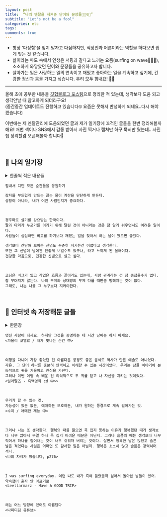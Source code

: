 ```yaml
---
layout: post
title:  “나의 멘탈을 지켜준 단어와 문장들🏄🏻‍♀️🍋”
subtitle: "Let's not be a fool"
categories: etc
tags:
comments: true
---
```


- 항상 '다정함'을 잊지 말자고 다짐하지만, 직장인과 어른이라는 역할을 하다보면 쉽게 잊는 것 같습니다.
- 삶이라는 파도 속에서 인생은 서핑과 같다고 느끼는 요즘(surfing on wave🏄🏻‍♀️), 소소하게 와닿았던 단어와 문장들을 공유하고자 합니다.
- 살아가는 일은 사랑하는 일의 연속이고 재밌고 좋아하는 일을 계속하고 싶기에, 건강한 정신과 몸을 가지고 싶습니다. 우리 모두 힘내요! 💪🏻

---------


올해 초에 공부한 내용을 [깃헙블로그 포스팅](https://ysjang0926.github.io/etc/2024/01/09/lets-not-be-a-fool/)으로 정리한 적 있는데, 생각보다 도움 되고 생각안날 때 참고하게 되더라구요! <br>
(중간중간 업데이트도 진행하고 있습니다🤓 요즘은 못해서 반성하게 되네요..다시 해야겠습니다) <br>

이번에는 제 멘탈관리에 도움되었던 글과 제가 일기장에 끄적인 글들을 한번 정리해볼까해요! 매번 책이나 SNS에서 감동 받아서 사진 찍거나 캡처만 하구 묵혀만 뒀는데.. 사진첩 정리할겸 오픈해볼까 합니다👀

<br> 

## 📓 나의 일기장

<details>
 <summary>한줄씩 적은 내용들 </summary>
 <div markdown="1">
 
 - 넌 돌아가도 같은 선택을 할거야 (선택하기 두려울 때 나를 용감하게 만드는 말)
 - 적당히 버고 아주 잘 살자
 - 소중한 하루들이 모이면 언제 그랬냐는듯이 사랑스러운 날이 올 것이다
- 밝고 환하고 건강하고 아무튼 좋은 거 엄청 많은 하루 보내기
- 절대 니가 싫어하는 사람을 보며 엿먹여주려 부들부들하지 말고 강가에서 신선한 바람과 따뜻한 햇살을 즐기며 낚시질이나 콧노래 불러가며 하고 있으면 네 적이 죽어서 둥둥 떠내려올거다
- 많은 것들을 이겨내지지 않아도 되니 잘 곱씹고 삼키고 소화시키기
- 주변에서 응원해주고 죽고 싶을만큼 힘들 때 내 잘못이 아니라고 하는 친구들에게 감사함을 느끼며 하루를 살자
- 마음맞는 사람들과 함께 늙어가는 것이 가장 행복한 일이다
- 감정은 잠깐 지나가기만 할 뿐이고 생각 조금만 바꾸면 아무렇지 않은 일들이고 내 할일만 충실히 하면 된다
- 지나온 아름다웠던 순간들을 굳이 복습하지 않고 다가올 빛나는 순간들을 애써 점치지 않으며 그저 오늘을 삽니다
- 좋은 일은 좋아서 이야기 안해도 괜찮지만 힘들일 있으면 연락해줘. 너 일이면 새벽에도 일어나서 통화할 수 있고 항상 너 생각하고 응원하고 있어
- 나 오늘도 여름을 지날게 내일은 반드시 나아지니까
- 어떻게 매일이 완벽하겠는가. 어떤날은 20점짜리, 또 어떤날은 80점짜리 인날도 있다. 누군가 성공하는 사람들은 지치지않는 사람들이라고 했다. 지치지 않기 위해 내 마음을 잘 관리해야한다.
- 순간순간 작은 위안들로 큼지막한 우울을 버티기. 목적없이 자신을 비난하지말 것. 엄마아빠의 한마디나 친구가 건넨 걱정, 작아보이지만 절대로 작지 않은 것들, 익숙한 다정함의 힘. 내 소중한 사람들이 이렇게나 사랑하는 나를 내가 날 미워하지 말기
- 이것도 다 한 때이다. 시간이 지나면 내 삶에서 의미가 희미해진다. 그러니 지나간 것에 아쉬워하지말자
- 타인이 대하는 것에 따라 나의 가치가 결정되는 것이 아니라 내가 나를 대하는 것에 따라 결정되는 것이다
- 이 세상 어느 누구도 내 마음에 상처를 줄 수 없다는 오만한 자부심으로 툴툴 털고 일어나자
- 자신을 더 좋게 만들기. 틈을 두어 쉬고 오면 어느날부터 누구든 만나고 싶어진다. 그때부터 진정한 레벨업이다.
- 날이 흐린 건 내가 못 막는다. 남이 나를 대하는 방식은 나의 변수가 아니고, 내가 나를 대하는 방식만이 오로지 나의 변수이다. 그러니 자책하지말자
- 아픈 사랑에 지지 않는 당신이 되기를. 아픔에 무너지지 않는 당신이 되기를. 그것으로부터 배워갈 수 있는 넓은 사람이 되기를. 나쁜 사람으로 인해 더이상 상처받는 사람이 되지 않기를.
 
 </div> 
 </details>


```
힘내서 디딘 모든 순간들을 응원하기
```

```
감자를 부드럽게 만드는 끓는 물이 계란을 단단하게 만든다.
상황이 아니라, 내가 어떤 사람인지가 중요하다.
```

<br>

```
경주마로 살기를 강요받는 한국이다.
팔과 다리가 누군가를 이기기 위해 달린 것이 아니라는 것은 참 알기 쉬우면서도 어려운 일이다.
사람들이 심심하면 비교를 하기보다 재밌는 일을 찾아서 하는 날이 왔으면 좋겠다.

생각보다 간단해 보이는 신념도 꾸준히 지키는건 어렵다고 생각한다.
또한 그 신념이 남에겐 안좋게 보일수도 있구나, 라고 느끼게 된 올해이다.
건강한 마음으로, 건강한 신념으로 살고 싶다.
```

<br>

```
코딩은 버그가 있고 작업은 흐름과 끝이라도 있는데, 사람 관계라는 건 참 종잡을수가 없다.
참 무뎌지지 않는다. 나의 무게와 상대방의 무게 다를 때만큼 멍해지는 것이 없다.
그래도, 나는 나를 그 누구보다 지켜야한다.
```

<br>

## 📝 인터넷 속 저장해둔 글들

<details>
 <summary>한문장 </summary>
 <div markdown="1">
 
 - 햇빛을 참을 수 없을 때는 햇빛이 되세요
 - 이 세상 유일한 존재인 나 자신과 흐르는 시간을 믿을 수 있기를
 - 하루하루는 성실하게, 인생 전체는 되는대로
 - 미루는 자에게 언제나 잔잔한 불행이 있다
 - 어려운 일을 백가지로 쪼개면 못할 것도 없다
 - 헤맨만큼 내 땅이다
 - 
 
 </div> 
 </details>

```
멋진 사람이 되세요. 하지만 그것을 증명하는 데 시간 낭비는 하지 마세요.
<파울리 코엘료 / 내가 빛나는 순간 中>
```
<br>

```
여행을 다니며 가장 좋았던 건 아름다운 풍경도 좋은 음식도 역사가 만든 예술도 아니었다.
자유, 그 단어 하나를 충분히 만끽하고 이해할 수 있는 시간이었다. 우리는 남들 이야기에 본능적으로 귀를 기울이고 관심을 가진다.
그러나 이번 여행 속 배운 건 의식적으로 두 귀를 닫고 나 자신을 지키는 것이었다.
<릴러말즈 - 흑백영화 cd 中>>
```

<br>

```
우리가 할 수 있는 것.
가능성이 있든 없든, 애매하든 모호하든, 내가 원하는 풍경으로 계속 걸어가는 것.
<수미 / 애매한 재능 中>
```

<br>

```
그러나 나는 또 생각한다. 행복의 때를 물으면 콕 집지 못하는 이유가 행복했던 때가 생각보다 너무 많아서 무얼 하나 콕 집기 어려운 때문은 아닌지. 그러나 슬픔의 때는 생각보다 너무 적어서 하나를 집어내는 것이 너무 쉬워져 버리는 것이다. 살면서 행복한 날은 많았고 슬픈 날은 적었다는 사실은 어쩌면 또 감사한 일은 아닐까. 행복은 소소히 많고 슬픔은 강력하며 적다.
<나의 차례가 왔습니다, p276>
```

<br>

```
I was surfing everyday. 이런 나도 내가 혹여 틀렸을까 싶어서 돌아본 날들이 있어. 약속했어 혼자 안 아프기로
<Leellarmarz - Have A GOOD TRIP>
```

<br>

```
해는 어느 방향에 있어도 아름답다
<나피디딤 유튜브>
```
